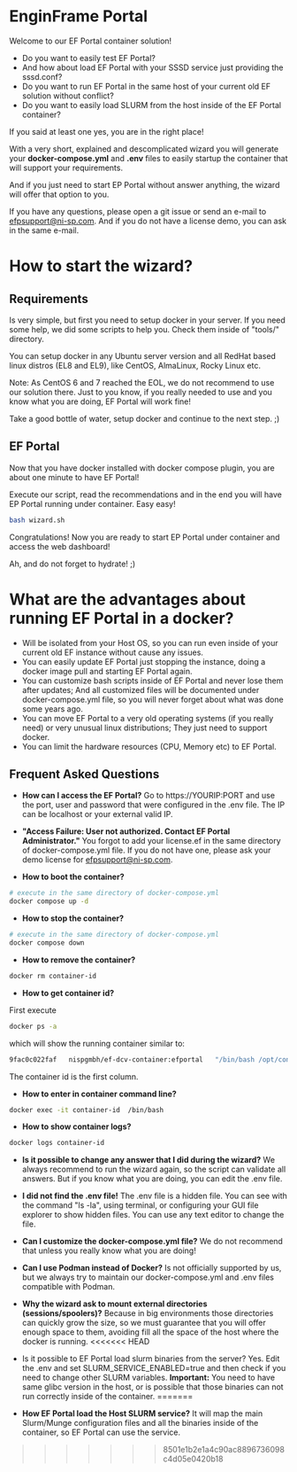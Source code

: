 # EnginFrame Portal

Welcome to our EF Portal container solution!

- Do you want to easily test EF Portal?
- And how about load EF Portal with your SSSD service just providing the sssd.conf?
- Do you want to run EF Portal in the same host of your current old EF solution without conflict?
- Do you want to easily load SLURM from the host inside of the EF Portal container?

If you said at least one yes, you are in the right place!

With a very short, explained and descomplicated wizard you will generate your __docker-compose.yml__ and __.env__ files to easily startup the container that will support your requirements.

And if you just need to start EP Portal without answer anything, the wizard will offer that option to you.

If you have any questions, please open a git issue or send an e-mail to efpsupport@ni-sp.com. And if you do not have a license demo, you can ask in the same e-mail.

# How to start the wizard?

## Requirements

Is very simple, but first you need to setup docker in your server. If you need some help, we did some scripts to help you. Check them inside of "tools/" directory.

You can setup docker in any Ubuntu server version and all RedHat based linux distros (EL8 and EL9), like CentOS, AlmaLinux, Rocky Linux etc.

Note: As CentOS 6 and 7 reached the EOL, we do not recommend to use our solution there. Just to you know, if you really needed to use and you know what you are doing, EF Portal will work fine!

Take a good bottle of water, setup docker and continue to the next step. ;)

## EF Portal

Now that you have docker installed with docker compose plugin, you are about one minute to have EF Portal!

Execute our script, read the recommendations and in the end you will have EP Portal running under container. Easy easy! 

```bash
bash wizard.sh
```

Congratulations! Now you are ready to start EP Portal under container and access the web dashboard!

Ah, and do not forget to hydrate! ;)

# What are the advantages about running EF Portal in a docker?
* Will be isolated from your Host OS, so you can run even inside of your current old EF instance without cause any issues.
* You can easily update EF Portal just stopping the instance, doing a docker image pull and starting EF Portal again.
* You can customize bash scripts inside of EF Portal and never lose them after updates; And all customized files will be documented under docker-compose.yml file, so you will never forget about what was done some years ago.
* You can move EF Portal to a very old operating systems (if you really need) or very unusual linux distributions; They just need to support docker.
* You can limit the hardware resources (CPU, Memory etc) to EF Portal.

## Frequent Asked Questions
* __How can I access the EF Portal?__
Go to https://YOURIP:PORT and use the port, user and password that were configured in the .env file. The IP can be localhost or your external valid IP.

* __"Access Failure: User not authorized. Contact EF Portal Administrator."__
You forgot to add your license.ef in the same directory of docker-compose.yml file. If you do not have one, please ask your demo license for efpsupport@ni-sp.com.

* __How to boot the container?__
```bash
# execute in the same directory of docker-compose.yml
docker compose up -d
```

* __How to stop the container?__
```bash
# execute in the same directory of docker-compose.yml
docker compose down
```

* __How to remove the container?__

```bash
docker rm container-id
```

* __How to get container id?__

First execute
```bash
docker ps -a
```

which will show the running container similar to: 

```bash
9fac0c022faf   nispgmbh/ef-dcv-container:efportal   "/bin/bash /opt/cont…"   11 seconds ago   Up 10 seconds   8553/tcp, 0.0.0.0:8553->8443/tcp, :::8553->8443/tcp   efportal-nisp
```

The container id is the first column.


* __How to enter in container command line?__

```bash
docker exec -it container-id  /bin/bash
```

* __How to show container logs?__
```bash
docker logs container-id
```

* __Is it possible to change any answer that I did during the wizard?__
We always recommend to run the wizard again, so the script can validate all answers. But if you know what you are doing, you can edit the .env file.

* __I did not find the .env file!__
The .env file is a hidden file. You can see with the command "ls -la", using terminal, or configuring your GUI file explorer to show hidden files. You can use any text editor to change the file.

* __Can I customize the docker-compose.yml file?__
We do not recommend that unless you really know what you are doing!

* __Can I use Podman instead of Docker?__
Is not officially supported by us, but we always try to maintain our docker-compose.yml and .env files compatible with Podman.

* __Why the wizard ask to mount external directories (sessions/spoolers)?__
Because in big  environments those directories can quickly grow the size, so we must guarantee that you will offer enough space to them, avoiding fill all the space of the host where the docker is running.
<<<<<<< HEAD
* Is it possible to EF Portal load slurm binaries from the server?
Yes. Edit the .env and set SLURM_SERVICE_ENABLED=true and then check if you need to change other SLURM variables. **Important:** You need to have same glibc version in the host, or is possible that those binaries can not run correctly inside of the container.
=======

* __How EF Portal load the Host SLURM service?__
It will map the main Slurm/Munge configuration files and all the binaries inside of the container, so EF Portal can use the service.
>>>>>>> 8501e1b2e1a4c90ac8896736098c4d05e0420b18
